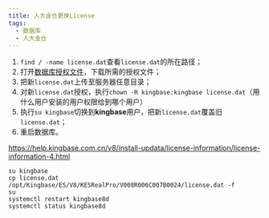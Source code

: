 ```yaml
---
title: 人大金仓更换License
tags:
  - 数据库
  - 人大金仓
---
```

1. `find / -name license.dat`查看`license.dat`的所在路径；
2. 打开[数据库授权文件](https://www.kingbase.com.cn/xzzx/index.htm)，下载所需的授权文件；
3. 把新`license.dat`上传至服务器任意目录；
4. 对新`license.dat`授权，执行`chown -R kingbase:kingbase license.dat`（用什么用户安装的用户权限给到哪个用户）
5. 执行`su kingbase`切换到**kingbase**用户，把新`license.dat`覆盖旧`license.dat`；
6. 重启数据库。

https://help.kingbase.com.cn/v8/install-updata/license-information/license-information-4.html


```
su kingbase
cp license.dat /opt/Kingbase/ES/V8/KESRealPro/V008R006C007B0024/license.dat -f
su
systemctl restart kingbase8d
systemctl status kingbase8d
```